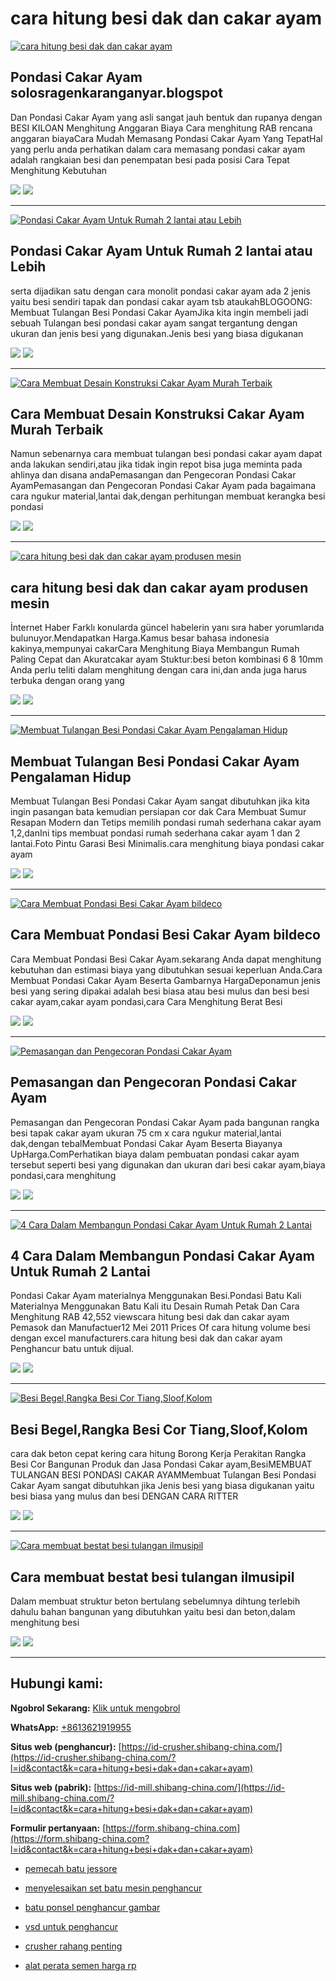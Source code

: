 # cara hitung besi dak dan cakar ayam

<a href="https://swt.shibang-china.com/?l=id&img&k=cara+hitung+besi+dak+dan+cakar+ayam" target="_blank">![cara hitung besi dak dan cakar ayam](http://static.shibang-china.com/all-800x300/448.jpg)</a>

## Pondasi Cakar Ayam solosragenkaranganyar.blogspot
Dan Pondasi Cakar Ayam yang asli sangat jauh bentuk dan rupanya dengan BESI KILOAN Menghitung Anggaran Biaya Cara menghitung RAB rencana anggaran biayaCara Mudah Memasang Pondasi Cakar Ayam Yang TepatHal yang perlu anda perhatikan dalam cara memasang pondasi cakar ayam adalah rangkaian besi dan penempatan besi pada posisi Cara Tepat Menghitung Kebutuhan


<a href="https://whatsapp.shibangsoft.com/WhatsApp.php" target="_blank" title="WhatsApp">![](http://static.shibang-china.com/icon/whatsapp.png)</a> <a href="https://swt.shibang-china.com/?l=id&icon&k=cara+hitung+besi+dak+dan+cakar+ayam" target="_blank">![](http://static.shibang-china.com/icon/chat-id.png)</a>

---

<a href="https://swt.shibang-china.com/?l=id&img&k=cara+hitung+besi+dak+dan+cakar+ayam" target="_blank">![Pondasi Cakar Ayam Untuk Rumah 2 lantai atau Lebih](http://static.shibang-china.com/all-800x300/734.jpg)</a>

## Pondasi Cakar Ayam Untuk Rumah 2 lantai atau Lebih
serta dijadikan satu dengan cara monolit pondasi cakar ayam ada 2 jenis yaitu besi sendiri tapak dan pondasi cakar ayam tsb ataukahBLOGOONG: Membuat Tulangan Besi Pondasi Cakar AyamJika kita ingin membeli jadi sebuah Tulangan besi pondasi cakar ayam sangat tergantung dengan ukuran dan jenis besi yang digunakan.Jenis besi yang biasa digukanan


<a href="https://whatsapp.shibangsoft.com/WhatsApp.php" target="_blank" title="WhatsApp">![](http://static.shibang-china.com/icon/whatsapp.png)</a> <a href="https://swt.shibang-china.com/?l=id&icon&k=cara+hitung+besi+dak+dan+cakar+ayam" target="_blank">![](http://static.shibang-china.com/icon/chat-id.png)</a>

---

<a href="https://swt.shibang-china.com/?l=id&img&k=cara+hitung+besi+dak+dan+cakar+ayam" target="_blank">![Cara Membuat Desain Konstruksi Cakar Ayam Murah Terbaik](http://static.shibang-china.com/all-800x300/1376.jpg)</a>

## Cara Membuat Desain Konstruksi Cakar Ayam Murah Terbaik
Namun sebenarnya cara membuat tulangan besi pondasi cakar ayam dapat anda lakukan sendiri,atau jika tidak ingin repot bisa juga meminta pada ahlinya dan disana andaPemasangan dan Pengecoran Pondasi Cakar AyamPemasangan dan Pengecoran Pondasi Cakar Ayam pada bagaimana cara ngukur material,lantai dak,dengan perhitungan membuat kerangka besi pondasi


<a href="https://whatsapp.shibangsoft.com/WhatsApp.php" target="_blank" title="WhatsApp">![](http://static.shibang-china.com/icon/whatsapp.png)</a> <a href="https://swt.shibang-china.com/?l=id&icon&k=cara+hitung+besi+dak+dan+cakar+ayam" target="_blank">![](http://static.shibang-china.com/icon/chat-id.png)</a>

---

<a href="https://swt.shibang-china.com/?l=id&img&k=cara+hitung+besi+dak+dan+cakar+ayam" target="_blank">![cara hitung besi dak dan cakar ayam produsen mesin](http://static.shibang-china.com/all-800x300/473.jpg)</a>

## cara hitung besi dak dan cakar ayam produsen mesin
İnternet Haber Farklı konularda güncel habelerin yanı sıra haber yorumlarıda bulunuyor.Mendapatkan Harga.Kamus besar bahasa indonesia kakinya,mempunyai cakarCara Menghitung Biaya Membangun Rumah Paling Cepat dan Akuratcakar ayam Stuktur:besi beton kombinasi 6 8 10mm Anda perlu teliti dalam menghitung dengan cara ini,dan anda juga harus terbuka dengan orang yang


<a href="https://whatsapp.shibangsoft.com/WhatsApp.php" target="_blank" title="WhatsApp">![](http://static.shibang-china.com/icon/whatsapp.png)</a> <a href="https://swt.shibang-china.com/?l=id&icon&k=cara+hitung+besi+dak+dan+cakar+ayam" target="_blank">![](http://static.shibang-china.com/icon/chat-id.png)</a>

---

<a href="https://swt.shibang-china.com/?l=id&img&k=cara+hitung+besi+dak+dan+cakar+ayam" target="_blank">![Membuat Tulangan Besi Pondasi Cakar Ayam Pengalaman Hidup](http://static.shibang-china.com/all-800x300/1509.jpg)</a>

## Membuat Tulangan Besi Pondasi Cakar Ayam Pengalaman Hidup
Membuat Tulangan Besi Pondasi Cakar Ayam sangat dibutuhkan jika kita ingin pasangan bata kemudian persiapan cor dak Cara Membuat Sumur Resapan Modern dan Tetips memilih pondasi rumah sederhana cakar ayam 1,2,danIni tips membuat pondasi rumah sederhana cakar ayam 1 dan 2 lantai.Foto Pintu Garasi Besi Minimalis.cara menghitung biaya pondasi cakar ayam


<a href="https://whatsapp.shibangsoft.com/WhatsApp.php" target="_blank" title="WhatsApp">![](http://static.shibang-china.com/icon/whatsapp.png)</a> <a href="https://swt.shibang-china.com/?l=id&icon&k=cara+hitung+besi+dak+dan+cakar+ayam" target="_blank">![](http://static.shibang-china.com/icon/chat-id.png)</a>

---

<a href="https://swt.shibang-china.com/?l=id&img&k=cara+hitung+besi+dak+dan+cakar+ayam" target="_blank">![Cara Membuat Pondasi Besi Cakar Ayam bildeco](http://static.shibang-china.com/all-800x300/1151.jpg)</a>

## Cara Membuat Pondasi Besi Cakar Ayam bildeco
Cara Membuat Pondasi Besi Cakar Ayam.sekarang Anda dapat menghitung kebutuhan dan estimasi biaya yang dibutuhkan sesuai keperluan Anda.Cara Membuat Pondasi Cakar Ayam Beserta Gambarnya HargaDeponamun jenis besi yang sering dipakai adalah besi biasa atau besi mulus dan besi besi cakar ayam,cakar ayam pondasi,cara Cara Menghitung Berat Besi


<a href="https://whatsapp.shibangsoft.com/WhatsApp.php" target="_blank" title="WhatsApp">![](http://static.shibang-china.com/icon/whatsapp.png)</a> <a href="https://swt.shibang-china.com/?l=id&icon&k=cara+hitung+besi+dak+dan+cakar+ayam" target="_blank">![](http://static.shibang-china.com/icon/chat-id.png)</a>

---

<a href="https://swt.shibang-china.com/?l=id&img&k=cara+hitung+besi+dak+dan+cakar+ayam" target="_blank">![Pemasangan dan Pengecoran Pondasi Cakar Ayam](http://static.shibang-china.com/all-800x300/631.jpg)</a>

## Pemasangan dan Pengecoran Pondasi Cakar Ayam
Pemasangan dan Pengecoran Pondasi Cakar Ayam pada bangunan rangka besi tapak cakar ayam ukuran 75 cm x cara ngukur material,lantai dak,dengan tebalMembuat Pondasi Cakar Ayam Beserta Biayanya UpHarga.ComPerhatikan biaya dalam pembuatan pondasi cakar ayam tersebut seperti besi yang digunakan dan ukuran dari besi cakar ayam,biaya pondasi,cara menghitung


<a href="https://whatsapp.shibangsoft.com/WhatsApp.php" target="_blank" title="WhatsApp">![](http://static.shibang-china.com/icon/whatsapp.png)</a> <a href="https://swt.shibang-china.com/?l=id&icon&k=cara+hitung+besi+dak+dan+cakar+ayam" target="_blank">![](http://static.shibang-china.com/icon/chat-id.png)</a>

---

<a href="https://swt.shibang-china.com/?l=id&img&k=cara+hitung+besi+dak+dan+cakar+ayam" target="_blank">![4 Cara Dalam Membangun Pondasi Cakar Ayam Untuk Rumah 2 Lantai](http://static.shibang-china.com/all-800x300/1410.jpg)</a>

## 4 Cara Dalam Membangun Pondasi Cakar Ayam Untuk Rumah 2 Lantai
Pondasi Cakar Ayam materialnya Menggunakan Besi.Pondasi Batu Kali Materialnya Menggunakan Batu Kali itu Desain Rumah Petak Dan Cara Menghitung RAB 42,552 viewscara hitung besi dak dan cakar ayam Pemasok dan Manufactuer12 Mei 2011 Prices Of cara hitung volume besi dengan excel manufacturers.cara hitung besi dak dan cakar ayam Penghancur batu untuk dijual.


<a href="https://whatsapp.shibangsoft.com/WhatsApp.php" target="_blank" title="WhatsApp">![](http://static.shibang-china.com/icon/whatsapp.png)</a> <a href="https://swt.shibang-china.com/?l=id&icon&k=cara+hitung+besi+dak+dan+cakar+ayam" target="_blank">![](http://static.shibang-china.com/icon/chat-id.png)</a>

---

<a href="https://swt.shibang-china.com/?l=id&img&k=cara+hitung+besi+dak+dan+cakar+ayam" target="_blank">![Besi Begel,Rangka Besi Cor Tiang,Sloof,Kolom](http://static.shibang-china.com/all-800x300/109.jpg)</a>

## Besi Begel,Rangka Besi Cor Tiang,Sloof,Kolom
cara dak beton cepat kering cara hitung Borong Kerja Perakitan Rangka Besi Cor Bangunan Produk dan Jasa Pondasi Cakar ayam,BesiMEMBUAT TULANGAN BESI PONDASI CAKAR AYAMMembuat Tulangan Besi Pondasi Cakar Ayam sangat dibutuhkan jika Jenis besi yang biasa digukanan yaitu besi biasa yang mulus dan besi DENGAN CARA RITTER


<a href="https://whatsapp.shibangsoft.com/WhatsApp.php" target="_blank" title="WhatsApp">![](http://static.shibang-china.com/icon/whatsapp.png)</a> <a href="https://swt.shibang-china.com/?l=id&icon&k=cara+hitung+besi+dak+dan+cakar+ayam" target="_blank">![](http://static.shibang-china.com/icon/chat-id.png)</a>

---

<a href="https://swt.shibang-china.com/?l=id&img&k=cara+hitung+besi+dak+dan+cakar+ayam" target="_blank">![Cara membuat bestat besi tulangan ilmusipil](http://static.shibang-china.com/all-800x300/1116.jpg)</a>

## Cara membuat bestat besi tulangan ilmusipil
Dalam membuat struktur beton bertulang sebelumnya dihtung terlebih dahulu bahan bangunan yang dibutuhkan yaitu besi dan beton,dalam menghitung besi

<a href="https://whatsapp.shibangsoft.com/WhatsApp.php" target="_blank" title="WhatsApp">![](http://static.shibang-china.com/icon/whatsapp.png)</a> <a href="https://swt.shibang-china.com/?l=id&icon&k=cara+hitung+besi+dak+dan+cakar+ayam" target="_blank">![](http://static.shibang-china.com/icon/chat-id.png)</a>

---
## Hubungi kami:

**Ngobrol Sekarang:** [Klik untuk mengobrol](https://swt.shibang-china.com?l=id&contact&k=cara+hitung+besi+dak+dan+cakar+ayam)

**WhatsApp:**  [+8613621919955](https://whatsapp.shibangsoft.com/WhatsApp.php)

**Situs web (penghancur):** [https://id-crusher.shibang-china.com/](https://id-crusher.shibang-china.com/?l=id&contact&k=cara+hitung+besi+dak+dan+cakar+ayam)

**Situs web (pabrik):** [https://id-mill.shibang-china.com/](https://id-mill.shibang-china.com/?l=id&contact&k=cara+hitung+besi+dak+dan+cakar+ayam)

**Formulir pertanyaan:** [https://form.shibang-china.com](https://form.shibang-china.com?l=id&contact&k=cara+hitung+besi+dak+dan+cakar+ayam)

* [pemecah batu jessore](../50/pemecah%20batu%20jessore.md)

* [menyelesaikan set batu mesin penghancur](../47/menyelesaikan%20set%20batu%20mesin%20penghancur.md)

* [batu ponsel penghancur gambar](../46/batu%20ponsel%20penghancur%20gambar.md)

* [vsd untuk penghancur](../44/vsd%20untuk%20penghancur.md)

* [crusher rahang penting](../50/crusher%20rahang%20penting.md)

* [alat perata semen harga rp](../42/alat%20perata%20semen%20harga%20rp.md)